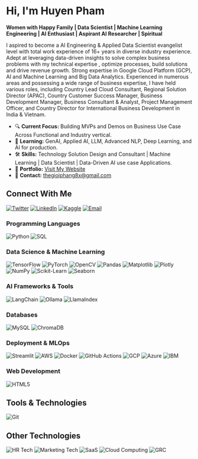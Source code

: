 # Hi, I'm Huyen Pham

**Women with Happy Family | Data Scientist | Machine Learning Engineering | AI Enthusiast | Aspirant AI Researcher |  Spiritual**

I aspired to become a AI Engineering & Applied Data Scientist evangelist level with total work experience of 16+ years in diverse industry experience. Adept at leveraging data-driven insights  to solve complex business problems with my technical expertise , optimize processes, build solutions and drive revenue growth. Strong expertise in Google Cloud Platform (GCP),  AI and Machine Learning and Big Data Analytics. Experienced in numerous areas and possessing a wide range of business expertise, I have held various roles, including Country Lead Cloud Consultant, Regional Solution Director (APAC), Country Customer Success Manager, Business Development Manager, Business Consultant & Analyst, Project Management Officer, and Country Director for International Business Development in India & Vietnam.

- 🔍 **Current Focus:** Building MVPs and Demos on Business Use Case Across Functional and Industry vertical.
- 🌱 **Learning:** GenAI, Applied AI, LLM, Advanced NLP, Deep Learning, and AI for production.
- 🛠️ **Skills:** Technology Solution Design and Consultant | Machine Learning | Data Scientist | Data-Driven AI use case Applications.
- 🚀 **Portfolio:** [Visit My Website](https://phamhuyen286.github.io/AI-Possible.github.io/)
- 📧 **Contact:** thegioiphang8x@gmail.com

## Connect With Me

[![Twitter](https://img.shields.io/badge/Twitter-1DA1F2?style=for-the-badge&logo=twitter&logoColor=white)](https://x.com/Phamhuyen286)
[![LinkedIn](https://img.shields.io/badge/LinkedIn-0077B5?style=for-the-badge&logo=linkedin&logoColor=white)]([https://linkedin.com/in/yourprofile](https://www.linkedin.com/in/huyen-pham-35884729/))
[![Kaggle](https://img.shields.io/badge/Kaggle-20BEFF?style=for-the-badge&logo=kaggle&logoColor=white)](https://www.kaggle.com/phamhuyen286)
[![Email](https://img.shields.io/badge/Email-D14836?style=for-the-badge&logo=gmail&logoColor=white)](mailto:thegioiphang8x@gmail.com)


### Programming Languages
![Python](https://img.shields.io/badge/Python-3776AB?style=for-the-badge&logo=python&logoColor=white)
![SQL](https://img.shields.io/badge/SQL-4479A1?style=for-the-badge&logo=sqlite&logoColor=white)

### Data Science & Machine Learning
![TensorFlow](https://img.shields.io/badge/TensorFlow-FF6F00?style=for-the-badge&logo=tensorflow&logoColor=white)
![PyTorch](https://img.shields.io/badge/PyTorch-EE4C2C?style=for-the-badge&logo=pytorch&logoColor=white)
![OpenCV](https://img.shields.io/badge/OpenCV-5C3EE8?style=for-the-badge&logo=opencv&logoColor=white)
![Pandas](https://img.shields.io/badge/Pandas-150458?style=for-the-badge&logo=pandas&logoColor=white)
![Matplotlib](https://img.shields.io/badge/Matplotlib-11557C?style=for-the-badge&logo=matplotlib&logoColor=white)
![Plotly](https://img.shields.io/badge/Plotly-3F4F75?style=for-the-badge&logo=plotly&logoColor=white)
![NumPy](https://img.shields.io/badge/NumPy-013243?style=for-the-badge&logo=numpy&logoColor=white)
![Scikit-Learn](https://img.shields.io/badge/Scikit_Learn-F7931E?style=for-the-badge&logo=scikit-learn&logoColor=white)
![Seaborn](https://img.shields.io/badge/Seaborn-3776AB?style=for-the-badge&logo=seaborn&logoColor=white)


### AI Frameworks & Tools
![LangChain](https://img.shields.io/badge/LangChain-F7C948?style=for-the-badge&logo=langchain&logoColor=black)
![Ollama](https://img.shields.io/badge/Ollama-FF6F61?style=for-the-badge&logo=ollama&logoColor=white)
![LlamaIndex](https://img.shields.io/badge/LlamaIndex-6A5ACD?style=for-the-badge&logo=llamaindex&logoColor=white)

### Databases
![MySQL](https://img.shields.io/badge/MySQL-4479A1?style=for-the-badge&logo=mysql&logoColor=white)
![ChromaDB](https://img.shields.io/badge/ChromaDB-6A1B9A?style=for-the-badge&logo=chromadb&logoColor=white)


### Deployment & MLOps
![Streamlit](https://img.shields.io/badge/Streamlit-FF4B4B?style=for-the-badge&logo=streamlit&logoColor=white)
![AWS](https://img.shields.io/badge/AWS-232F3E?style=for-the-badge&logo=amazon-aws&logoColor=white)
![Docker](https://img.shields.io/badge/Docker-2496ED?style=for-the-badge&logo=docker&logoColor=white)
![GitHub Actions](https://img.shields.io/badge/GitHub_Actions-2088FF?style=for-the-badge&logo=github-actions&logoColor=white)
![GCP](https://img.shields.io/badge/GCP-4285F4?style=for-the-badge&logo=google-cloud&logoColor=white)
![Azure](https://img.shields.io/badge/Azure-0078D4?style=for-the-badge&logo=microsoft-azure&logoColor=white)
![IBM](https://img.shields.io/badge/IBM-052FAD?style=for-the-badge&logo=ibm&logoColor=white)


### Web Development
![HTML5](https://img.shields.io/badge/HTML5-E34F26?style=for-the-badge&logo=html5&logoColor=white)

## Tools & Technologies
![Git](https://img.shields.io/badge/Git-F05032?style=for-the-badge&logo=git&logoColor=white)

## Other Technologies

![HR Tech](https://img.shields.io/badge/HR_Tech-FF5733?style=for-the-badge&logo=hrtech&logoColor=white)
![Marketing Tech](https://img.shields.io/badge/Marketing_Tech-00C4B4?style=for-the-badge&logo=marketingtech&logoColor=white)
![SaaS](https://img.shields.io/badge/SaaS-4285F4?style=for-the-badge&logo=saas&logoColor=white)
![Cloud Computing](https://img.shields.io/badge/Cloud_Computing-1E90FF?style=for-the-badge&logo=cloud&logoColor=white)
![GRC](https://img.shields.io/badge/GRC-2E8B57?style=for-the-badge&logo=grc&logoColor=white)
